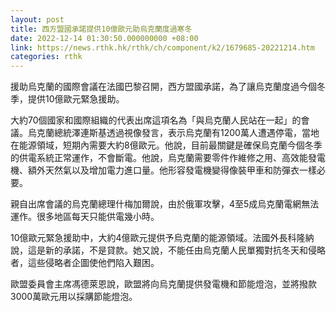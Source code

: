 ```yaml
---
layout: post
title: 西方盟國承諾提供10億歐元助烏克蘭度過寒冬
date: 2022-12-14 01:30:50.000000000 +08:00
link: https://news.rthk.hk/rthk/ch/component/k2/1679685-20221214.htm
categories: rthk
---
```


援助烏克蘭的國際會議在法國巴黎召開，西方盟國承諾，為了讓烏克蘭度過今個冬季，提供10億歐元緊急援助。

大約70個國家和國際組織的代表出席這項名為「與烏克蘭人民站在一起」的會議。烏克蘭總統澤連斯基透過視像發言，表示烏克蘭有1200萬人遭遇停電，當地在能源領域，短期內需要大約8億歐元。他說，目前最關鍵是確保烏克蘭今個冬季的供電系統正常運作，不會斷電。他說，烏克蘭需要零件作維修之用、高效能發電機、額外天然氣以及增加電力進口量。他形容發電機變得像裝甲車和防彈衣一樣必要。

親自出席會議的烏克蘭總理什梅加爾說，由於俄軍攻擊，4至5成烏克蘭電網無法運作。很多地區每天只能供電幾小時。

10億歐元緊急援助中，大約4億歐元提供予烏克蘭的能源領域。法國外長科隆納說，這是新的承諾，不是貸款。她又說，不能任由烏克蘭人民單獨對抗冬天和侵略者，這些侵略者企圖使他們陷入艱困。

歐盟委員會主席馮德萊恩說，歐盟將向烏克蘭提供發電機和節能燈泡，並將撥款3000萬歐元用以採購節能燈泡。

